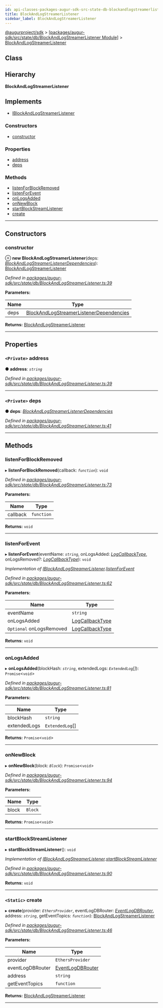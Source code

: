 ```yaml
---
id: api-classes-packages-augur-sdk-src-state-db-blockandlogstreamerlistener-blockandlogstreamerlistener
title: BlockAndLogStreamerListener
sidebar_label: BlockAndLogStreamerListener
---
```


[@augurproject/sdk](api-readme.md) > [[packages/augur-sdk/src/state/db/BlockAndLogStreamerListener Module]](api-modules-packages-augur-sdk-src-state-db-blockandlogstreamerlistener-module.md) > [BlockAndLogStreamerListener](api-classes-packages-augur-sdk-src-state-db-blockandlogstreamerlistener-blockandlogstreamerlistener.md)

## Class

## Hierarchy

**BlockAndLogStreamerListener**

## Implements

* [IBlockAndLogStreamerListener](api-interfaces-packages-augur-sdk-src-state-db-blockandlogstreamerlistener-iblockandlogstreamerlistener.md)

### Constructors

* [constructor](api-classes-packages-augur-sdk-src-state-db-blockandlogstreamerlistener-blockandlogstreamerlistener.md#constructor)

### Properties

* [address](api-classes-packages-augur-sdk-src-state-db-blockandlogstreamerlistener-blockandlogstreamerlistener.md#address)
* [deps](api-classes-packages-augur-sdk-src-state-db-blockandlogstreamerlistener-blockandlogstreamerlistener.md#deps)

### Methods

* [listenForBlockRemoved](api-classes-packages-augur-sdk-src-state-db-blockandlogstreamerlistener-blockandlogstreamerlistener.md#listenforblockremoved)
* [listenForEvent](api-classes-packages-augur-sdk-src-state-db-blockandlogstreamerlistener-blockandlogstreamerlistener.md#listenforevent)
* [onLogsAdded](api-classes-packages-augur-sdk-src-state-db-blockandlogstreamerlistener-blockandlogstreamerlistener.md#onlogsadded)
* [onNewBlock](api-classes-packages-augur-sdk-src-state-db-blockandlogstreamerlistener-blockandlogstreamerlistener.md#onnewblock)
* [startBlockStreamListener](api-classes-packages-augur-sdk-src-state-db-blockandlogstreamerlistener-blockandlogstreamerlistener.md#startblockstreamlistener)
* [create](api-classes-packages-augur-sdk-src-state-db-blockandlogstreamerlistener-blockandlogstreamerlistener.md#create)

---

## Constructors

<a id="constructor"></a>

###  constructor

⊕ **new BlockAndLogStreamerListener**(deps: *[BlockAndLogStreamerListenerDependencies](api-interfaces-packages-augur-sdk-src-state-db-blockandlogstreamerlistener-blockandlogstreamerlistenerdependencies.md)*): [BlockAndLogStreamerListener](api-classes-packages-augur-sdk-src-state-db-blockandlogstreamerlistener-blockandlogstreamerlistener.md)

*Defined in [packages/augur-sdk/src/state/db/BlockAndLogStreamerListener.ts:39](https://github.com/AugurProject/augur/blob/27cf7214d2/packages/augur-sdk/src/state/db/BlockAndLogStreamerListener.ts#L39)*

**Parameters:**

| Name | Type |
| ------ | ------ |
| deps | [BlockAndLogStreamerListenerDependencies](api-interfaces-packages-augur-sdk-src-state-db-blockandlogstreamerlistener-blockandlogstreamerlistenerdependencies.md) |

**Returns:** [BlockAndLogStreamerListener](api-classes-packages-augur-sdk-src-state-db-blockandlogstreamerlistener-blockandlogstreamerlistener.md)

___

## Properties

<a id="address"></a>

### `<Private>` address

**● address**: *`string`*

*Defined in [packages/augur-sdk/src/state/db/BlockAndLogStreamerListener.ts:39](https://github.com/AugurProject/augur/blob/27cf7214d2/packages/augur-sdk/src/state/db/BlockAndLogStreamerListener.ts#L39)*

___
<a id="deps"></a>

### `<Private>` deps

**● deps**: *[BlockAndLogStreamerListenerDependencies](api-interfaces-packages-augur-sdk-src-state-db-blockandlogstreamerlistener-blockandlogstreamerlistenerdependencies.md)*

*Defined in [packages/augur-sdk/src/state/db/BlockAndLogStreamerListener.ts:41](https://github.com/AugurProject/augur/blob/27cf7214d2/packages/augur-sdk/src/state/db/BlockAndLogStreamerListener.ts#L41)*

___

## Methods

<a id="listenforblockremoved"></a>

###  listenForBlockRemoved

▸ **listenForBlockRemoved**(callback: *`function`*): `void`

*Defined in [packages/augur-sdk/src/state/db/BlockAndLogStreamerListener.ts:73](https://github.com/AugurProject/augur/blob/27cf7214d2/packages/augur-sdk/src/state/db/BlockAndLogStreamerListener.ts#L73)*

**Parameters:**

| Name | Type |
| ------ | ------ |
| callback | `function` |

**Returns:** `void`

___
<a id="listenforevent"></a>

###  listenForEvent

▸ **listenForEvent**(eventName: *`string`*, onLogsAdded: *[LogCallbackType](api-modules-packages-augur-sdk-src-state-db-blockandlogstreamerlistener-module.md#logcallbacktype)*, onLogsRemoved?: *[LogCallbackType](api-modules-packages-augur-sdk-src-state-db-blockandlogstreamerlistener-module.md#logcallbacktype)*): `void`

*Implementation of [IBlockAndLogStreamerListener](api-interfaces-packages-augur-sdk-src-state-db-blockandlogstreamerlistener-iblockandlogstreamerlistener.md).[listenForEvent](api-interfaces-packages-augur-sdk-src-state-db-blockandlogstreamerlistener-iblockandlogstreamerlistener.md#listenforevent)*

*Defined in [packages/augur-sdk/src/state/db/BlockAndLogStreamerListener.ts:62](https://github.com/AugurProject/augur/blob/27cf7214d2/packages/augur-sdk/src/state/db/BlockAndLogStreamerListener.ts#L62)*

**Parameters:**

| Name | Type |
| ------ | ------ |
| eventName | `string` |
| onLogsAdded | [LogCallbackType](api-modules-packages-augur-sdk-src-state-db-blockandlogstreamerlistener-module.md#logcallbacktype) |
| `Optional` onLogsRemoved | [LogCallbackType](api-modules-packages-augur-sdk-src-state-db-blockandlogstreamerlistener-module.md#logcallbacktype) |

**Returns:** `void`

___
<a id="onlogsadded"></a>

###  onLogsAdded

▸ **onLogsAdded**(blockHash: *`string`*, extendedLogs: *`ExtendedLog`[]*): `Promise`<`void`>

*Defined in [packages/augur-sdk/src/state/db/BlockAndLogStreamerListener.ts:81](https://github.com/AugurProject/augur/blob/27cf7214d2/packages/augur-sdk/src/state/db/BlockAndLogStreamerListener.ts#L81)*

**Parameters:**

| Name | Type |
| ------ | ------ |
| blockHash | `string` |
| extendedLogs | `ExtendedLog`[] |

**Returns:** `Promise`<`void`>

___
<a id="onnewblock"></a>

###  onNewBlock

▸ **onNewBlock**(block: *`Block`*): `Promise`<`void`>

*Defined in [packages/augur-sdk/src/state/db/BlockAndLogStreamerListener.ts:94](https://github.com/AugurProject/augur/blob/27cf7214d2/packages/augur-sdk/src/state/db/BlockAndLogStreamerListener.ts#L94)*

**Parameters:**

| Name | Type |
| ------ | ------ |
| block | `Block` |

**Returns:** `Promise`<`void`>

___
<a id="startblockstreamlistener"></a>

###  startBlockStreamListener

▸ **startBlockStreamListener**(): `void`

*Implementation of [IBlockAndLogStreamerListener](api-interfaces-packages-augur-sdk-src-state-db-blockandlogstreamerlistener-iblockandlogstreamerlistener.md).[startBlockStreamListener](api-interfaces-packages-augur-sdk-src-state-db-blockandlogstreamerlistener-iblockandlogstreamerlistener.md#startblockstreamlistener)*

*Defined in [packages/augur-sdk/src/state/db/BlockAndLogStreamerListener.ts:90](https://github.com/AugurProject/augur/blob/27cf7214d2/packages/augur-sdk/src/state/db/BlockAndLogStreamerListener.ts#L90)*

**Returns:** `void`

___
<a id="create"></a>

### `<Static>` create

▸ **create**(provider: *`EthersProvider`*, eventLogDBRouter: *[EventLogDBRouter](api-classes-packages-augur-sdk-src-state-db-eventlogdbrouter-eventlogdbrouter.md)*, address: *`string`*, getEventTopics: *`function`*): [BlockAndLogStreamerListener](api-classes-packages-augur-sdk-src-state-db-blockandlogstreamerlistener-blockandlogstreamerlistener.md)

*Defined in [packages/augur-sdk/src/state/db/BlockAndLogStreamerListener.ts:46](https://github.com/AugurProject/augur/blob/27cf7214d2/packages/augur-sdk/src/state/db/BlockAndLogStreamerListener.ts#L46)*

**Parameters:**

| Name | Type |
| ------ | ------ |
| provider | `EthersProvider` |
| eventLogDBRouter | [EventLogDBRouter](api-classes-packages-augur-sdk-src-state-db-eventlogdbrouter-eventlogdbrouter.md) |
| address | `string` |
| getEventTopics | `function` |

**Returns:** [BlockAndLogStreamerListener](api-classes-packages-augur-sdk-src-state-db-blockandlogstreamerlistener-blockandlogstreamerlistener.md)

___

